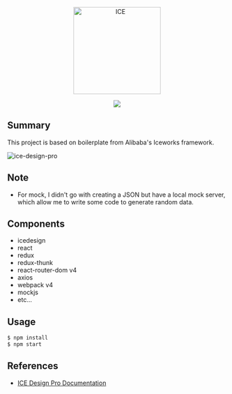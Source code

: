 <p align="center">
  <a href="https://alibaba.github.io/ice">
    <img alt="ICE" src="https://gw.alicdn.com/tfs/TB1FEW2nfDH8KJjy1XcXXcpdXXa-487-132.svg" width="200">
  </a>
</p>
<p align="center">
  <a href="https://github.com/alibaba/ice/blob/master/LICENSE"><img src="https://img.shields.io/badge/lisense-MIT-brightgreen.svg"></a>
</p>

## Summary

This project is based on boilerplate from Alibaba's Iceworks framework. 

![ice-design-pro](https://img.alicdn.com/tfs/TB1_bulmpOWBuNjy0FiXXXFxVXa-1920-1080.png)

## Note
- For mock, I didn't go with creating a JSON but have a local mock server, which allow me to write some code to generate random data.

## Components

- icedesign
- react
- redux
- redux-thunk
- react-router-dom v4
- axios
- webpack v4
- mockjs
- etc...

## Usage

```bash
$ npm install
$ npm start      
```

## References

- [ICE Design Pro Documentation](https://github.com/alibaba/ice/wiki#ice-design-pro-%E4%BD%BF%E7%94%A8%E6%96%87%E6%A1%A3)
